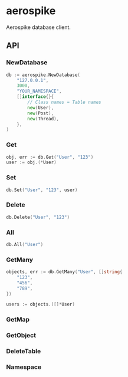 # aerospike
Aerospike database client.

## API
### NewDatabase
```go
db := aerospike.NewDatabase(
	"127.0.0.1",
	3000,
	"YOUR_NAMESPACE",
	[]interface{}{
		// Class names = Table names
		new(User),
		new(Post),
		new(Thread),
	},
)
```
### Get
```go
obj, err := db.Get("User", "123")
user := obj.(*User)
```
### Set
```go
db.Set("User", "123", user)
```
### Delete
```go
db.Delete("User", "123")
```
### All
```go
db.All("User")
```
### GetMany
```go
objects, err := db.GetMany("User", []string{
	"123",
	"456",
	"789",
})

users := objects.([]*User)
```
### GetMap
### GetObject
### DeleteTable
### Namespace